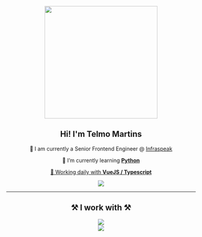 <p align="center">
  <img height="300" src="https://cdn.dribbble.com/users/1118376/screenshots/3604186/media/7747207a1ef35cbe3f79a6cdf03d863f.gif">
</p>

<div align="center">
  <h2>Hi! I'm Telmo Martins</h2>
  <p>
   🚀 I am currently a Senior Frontend Engineer @ <a href="https://infraspeak.com">Infraspeak</a>
  </p>
</div>

<div align="center">
  <p>🌱 I’m currently learning <strong><a href="https://www.python.org/">Python</strong></p>
  <p>💬 Working daily with <strong>VueJS / Typescript</strong></p>
</div>

<div align="center">
  <a href="https://www.linkedin.com/in/telmo-m-148b9b10a">
    <img src="https://img.shields.io/badge/Linkedin-0A66C2?style=for-the-badge&logo=Linkedin&logoColor=fff" />
  </a>
</div>

<hr/>

<h2 align="center">⚒️ I work with ⚒️</h2>

<div align="center">
  <img src="https://skillicons.dev/icons?i=nodejs,vuejs,pinia,typescript,javascript,react,redux" /><br>
  <img src="https://skillicons.dev/icons?i=html,css,vscode,neovim,figma,git" />
</div>
